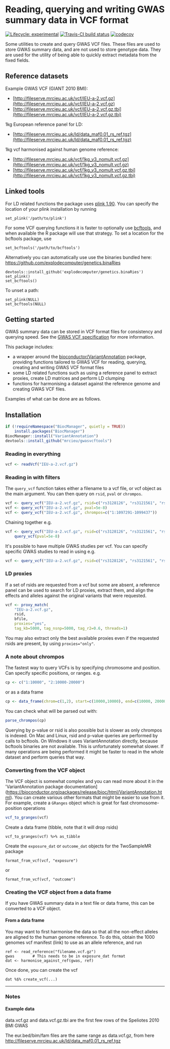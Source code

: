 # Reading, querying and writing GWAS summary data in VCF format

<!-- badges: start -->
[![Lifecycle:
experimental](https://img.shields.io/badge/lifecycle-experimental-orange.svg)](https://www.tidyverse.org/lifecycle/#experimental) [![Travis-CI build status](https://travis-ci.org/mrcieu/gwasvcf.svg?branch=master)](https://travis-ci.org/mrcieu/gwasvcf) [![codecov](https://codecov.io/github/mrcieu/gwasvcf/branch/master/graphs/badge.svg)](https://codecov.io/github/mrcieu/gwasvcf)

<!-- badges: end -->

Some utilities to create and query GWAS VCF files. These files are used to store GWAS summary data, and are not used to store genotype data. They are used for the utility of being able to quickly extract metadata from the fixed fields.


## Reference datasets

Example GWAS VCF (GIANT 2010 BMI):

- [http://fileserve.mrcieu.ac.uk/vcf/IEU-a-2.vcf.gz](http://fileserve.mrcieu.ac.uk/vcf/IEU-a-2.vcf.gz)
- [http://fileserve.mrcieu.ac.uk/vcf/IEU-a-2.vcf.gz.tbi](http://fileserve.mrcieu.ac.uk/vcf/IEU-a-2.vcf.gz.tbi)

1kg European reference panel for LD:

- [http://fileserve.mrcieu.ac.uk/ld/data_maf0.01_rs_ref.tgz](http://fileserve.mrcieu.ac.uk/ld/data_maf0.01_rs_ref.tgz)

1kg vcf harmonised against human genome reference:

- [http://fileserve.mrcieu.ac.uk/vcf/1kg_v3_nomult.vcf.gz](http://fileserve.mrcieu.ac.uk/vcf/1kg_v3_nomult.vcf.gz)
- [http://fileserve.mrcieu.ac.uk/vcf/1kg_v3_nomult.vcf.gz.tbi](http://fileserve.mrcieu.ac.uk/vcf/1kg_v3_nomult.vcf.gz.tbi)


## Linked tools

For LD related functions the package uses [plink 1.90](https://www.cog-genomics.org/plink/1.9). You can specify the location of your plink installation by running

```
set_plink('/path/to/plink')
```

For some VCF querying functions it is faster to optionally use [bcftools](https://samtools.github.io/bcftools/bcftools.html), and when available the R package will use that strategy. To set a location for the bcftools package, use

```
set_bcftools('/path/to/bcftools')
```


Alternatively you can automatically use use the binaries bundled here: https://github.com/explodecomputer/genetics.binaRies 

```
devtools::install_github('explodecomputer/genetics.binaRies')
set_plink()
set_bcftools()
```

To unset a path:

```
set_plink(NULL)
set_bcftools(NULL)
```


## Getting started

GWAS summary data can be stored in VCF format files for consistency and querying speed. See the [GWAS VCF specification](https://github.com/MRCIEU/gwas_vcf_spec) for more information.

This package includes:

- a wrapper around the [bioconductor/VariantAnnotation](https://bioconductor.org/packages/release/bioc/html/VariantAnnotation.html) package, providing functions tailored to GWAS VCF for reading, querying, creating and writing GWAS VCF format files
- some LD related functions such as using a reference panel to extract proxies, create LD matrices and perform LD clumping
- functions for harmonising a dataset against the reference genome and creating GWAS VCF files.

Examples of what can be done are as follows.

## Installation

```r
if (!requireNamespace("BiocManager", quietly = TRUE))
    install.packages("BiocManager")
BiocManager::install("VariantAnnotation")
devtools::install_github("mrcieu/gwasvcftools")
```


### Reading in everything

```r
vcf <- readVcf("IEU-a-2.vcf.gz")
```


### Reading in with filters

The `query_vcf` function takes either a filename to a vcf file, or vcf object as the main argument. You can then query on `rsid`, `pval` or `chrompos`.

```r
vcf <- query_vcf("IEU-a-2.vcf.gz", rsid=c("rs3128126", "rs3121561", "rs3813193"))
vcf <- query_vcf("IEU-a-2.vcf.gz", pval=5e-8)
vcf <- query_vcf("IEU-a-2.vcf.gz", chrompos=c("1:1097291-1099437"))
```

Chaining together e.g.

```r
vcf <- query_vcf("IEU-a-2.vcf.gz", rsid=c("rs3128126", "rs3121561", "rs3813193")) %>%
    query_vcf(pval=5e-8)
```

It's possible to have multiple GWAS studies per vcf. You can specify specific GWAS studies to read in using e.g.

```r
vcf <- query_vcf("IEU-a-2.vcf.gz", rsid=c("rs3128126", "rs3121561", "rs3813193"), id="IEU-a-2")
```

### LD proxies

If a set of rsids are requested from a vcf but some are absent, a reference panel can be used to search for LD proxies, extract them, and align the effects and alleles against the original variants that were requested.

```r
vcf <- proxy_match(
    "IEU-a-2.vcf.gz", 
    rsid, 
    bfile, 
    proxies="yes", 
    tag_kb=5000, tag_nsnp=5000, tag_r2=0.6, threads=1)
```

You may also extract only the best available proxies even if the requested rsids are present, by using `proxies="only"`.

### A note about chrompos

The fastest way to query VCFs is by specifying chromosome and position. Can specify specific positions, or ranges. e.g.

```r
cp <- c("1:10000", "2:10000-20000")
```

or as a data frame

```r
cp <- data_frame(chrom=c(1,2), start=c(10000,10000), end=c(10000, 20000))
```

You can check what will be parsed out with:

```r
parse_chrompos(cp)
```

Querying by p-value or rsid is also possible but is slower as only chrompos is indexed. On Mac and Linux, rsid and p-value queries are performed by calls to bcftools. On Windows it uses VariantAnnotation directly, because bcftools binaries are not available. This is unfortunately somewhat slower. If many operations are being performed it might be faster to read in the whole dataset and perform queries that way.

### Converting from the VCF object

The VCF object is somewhat complex and you can read more about it in the 'VariantAnnotation package documentation](https://bioconductor.org/packages/release/bioc/html/VariantAnnotation.html). You can create various other formats that might be easier to use from it. For example, create a `GRanges` object which is great for fast chromosome-position operations

```r
vcf_to_granges(vcf)
```

Create a data frame (tibble, note that it will drop rsids)

```
vcf_to_granges(vcf) %>% as_tibble
```

Create the `exposure_dat` or `outcome_dat` objects for the TwoSampleMR package

```
format_from_vcf(vcf, "exposure")
```

or 

```
format_from_vcf(vcf, "outcome")
```


### Creating the VCF object from a data frame

If you have GWAS summary data in a text file or data frame, this can be converted to a VCF object.

#### From a data frame

You may want to first harmonise the data so that all the non-effect alleles are aligned to the human genome reference. To do this, obtain the 1000 genomes vcf manifest (link) to use as an allele reference, and run

```
ref <- read_reference("filename.vcf.gz")
gwas        # This needs to be in exposure_dat format
dat <- harmonise_against_ref(gwas, ref)
```

Once done, you can create the vcf

```
dat %$% create_vcf(...)
```




---

### Notes

#### Example data

data.vcf.gz and data.vcf.gz.tbi are the first few rows of the Speliotes 2010 BMI GWAS

The eur.bed/bim/fam files are the same range as data.vcf.gz, from here http://fileserve.mrcieu.ac.uk/ld/data_maf0.01_rs_ref.tgz